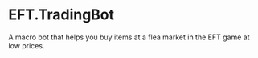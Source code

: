 # EFT.TradingBot
 A macro bot that helps you buy items at a flea market in the EFT game at low prices.
